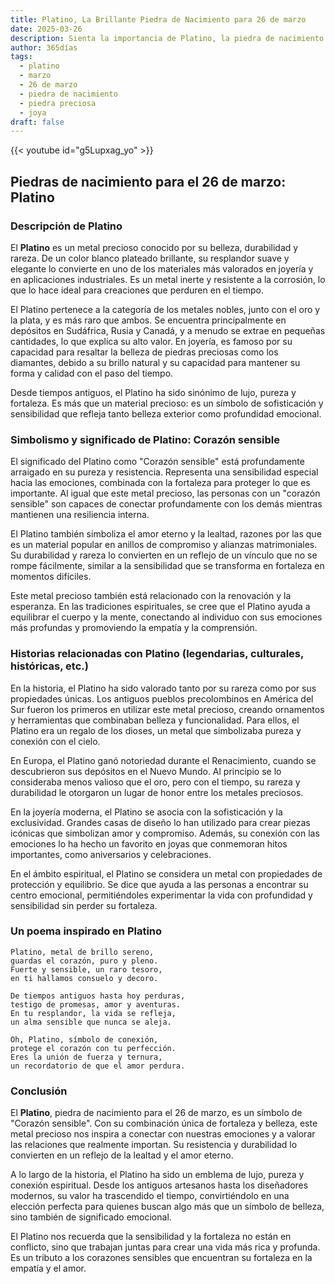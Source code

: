 ```yaml
---
title: Platino, La Brillante Piedra de Nacimiento para 26 de marzo
date: 2025-03-26
description: Sienta la importancia de Platino, la piedra de nacimiento de 26 de marzo que simboliza Corazón sensible. Deje que su belleza y significado iluminen su día.
author: 365días
tags:
  - platino
  - marzo
  - 26 de marzo
  - piedra de nacimiento
  - piedra preciosa
  - joya
draft: false
---
```


{{< youtube id="g5Lupxag_yo" >}}

## Piedras de nacimiento para el 26 de marzo: Platino

### Descripción de Platino

El **Platino** es un metal precioso conocido por su belleza, durabilidad y rareza. De un color blanco plateado brillante, su resplandor suave y elegante lo convierte en uno de los materiales más valorados en joyería y en aplicaciones industriales. Es un metal inerte y resistente a la corrosión, lo que lo hace ideal para creaciones que perduren en el tiempo.

El Platino pertenece a la categoría de los metales nobles, junto con el oro y la plata, y es más raro que ambos. Se encuentra principalmente en depósitos en Sudáfrica, Rusia y Canadá, y a menudo se extrae en pequeñas cantidades, lo que explica su alto valor. En joyería, es famoso por su capacidad para resaltar la belleza de piedras preciosas como los diamantes, debido a su brillo natural y su capacidad para mantener su forma y calidad con el paso del tiempo.

Desde tiempos antiguos, el Platino ha sido sinónimo de lujo, pureza y fortaleza. Es más que un material precioso: es un símbolo de sofisticación y sensibilidad que refleja tanto belleza exterior como profundidad emocional.

### Simbolismo y significado de Platino: Corazón sensible

El significado del Platino como "Corazón sensible" está profundamente arraigado en su pureza y resistencia. Representa una sensibilidad especial hacia las emociones, combinada con la fortaleza para proteger lo que es importante. Al igual que este metal precioso, las personas con un "corazón sensible" son capaces de conectar profundamente con los demás mientras mantienen una resiliencia interna.

El Platino también simboliza el amor eterno y la lealtad, razones por las que es un material popular en anillos de compromiso y alianzas matrimoniales. Su durabilidad y rareza lo convierten en un reflejo de un vínculo que no se rompe fácilmente, similar a la sensibilidad que se transforma en fortaleza en momentos difíciles.

Este metal precioso también está relacionado con la renovación y la esperanza. En las tradiciones espirituales, se cree que el Platino ayuda a equilibrar el cuerpo y la mente, conectando al individuo con sus emociones más profundas y promoviendo la empatía y la comprensión.

### Historias relacionadas con Platino (legendarias, culturales, históricas, etc.)

En la historia, el Platino ha sido valorado tanto por su rareza como por sus propiedades únicas. Los antiguos pueblos precolombinos en América del Sur fueron los primeros en utilizar este metal precioso, creando ornamentos y herramientas que combinaban belleza y funcionalidad. Para ellos, el Platino era un regalo de los dioses, un metal que simbolizaba pureza y conexión con el cielo.

En Europa, el Platino ganó notoriedad durante el Renacimiento, cuando se descubrieron sus depósitos en el Nuevo Mundo. Al principio se lo consideraba menos valioso que el oro, pero con el tiempo, su rareza y durabilidad le otorgaron un lugar de honor entre los metales preciosos.

En la joyería moderna, el Platino se asocia con la sofisticación y la exclusividad. Grandes casas de diseño lo han utilizado para crear piezas icónicas que simbolizan amor y compromiso. Además, su conexión con las emociones lo ha hecho un favorito en joyas que conmemoran hitos importantes, como aniversarios y celebraciones.

En el ámbito espiritual, el Platino se considera un metal con propiedades de protección y equilibrio. Se dice que ayuda a las personas a encontrar su centro emocional, permitiéndoles experimentar la vida con profundidad y sensibilidad sin perder su fortaleza.

### Un poema inspirado en Platino

```
Platino, metal de brillo sereno,  
guardas el corazón, puro y pleno.  
Fuerte y sensible, un raro tesoro,  
en ti hallamos consuelo y decoro.  

De tiempos antiguos hasta hoy perduras,  
testigo de promesas, amor y aventuras.  
En tu resplandor, la vida se refleja,  
un alma sensible que nunca se aleja.  

Oh, Platino, símbolo de conexión,  
protege el corazón con tu perfección.  
Eres la unión de fuerza y ternura,  
un recordatorio de que el amor perdura.
```

### Conclusión

El **Platino**, piedra de nacimiento para el 26 de marzo, es un símbolo de "Corazón sensible". Con su combinación única de fortaleza y belleza, este metal precioso nos inspira a conectar con nuestras emociones y a valorar las relaciones que realmente importan. Su resistencia y durabilidad lo convierten en un reflejo de la lealtad y el amor eterno.

A lo largo de la historia, el Platino ha sido un emblema de lujo, pureza y conexión espiritual. Desde los antiguos artesanos hasta los diseñadores modernos, su valor ha trascendido el tiempo, convirtiéndolo en una elección perfecta para quienes buscan algo más que un símbolo de belleza, sino también de significado emocional.

El Platino nos recuerda que la sensibilidad y la fortaleza no están en conflicto, sino que trabajan juntas para crear una vida más rica y profunda. Es un tributo a los corazones sensibles que encuentran su fortaleza en la empatía y el amor.